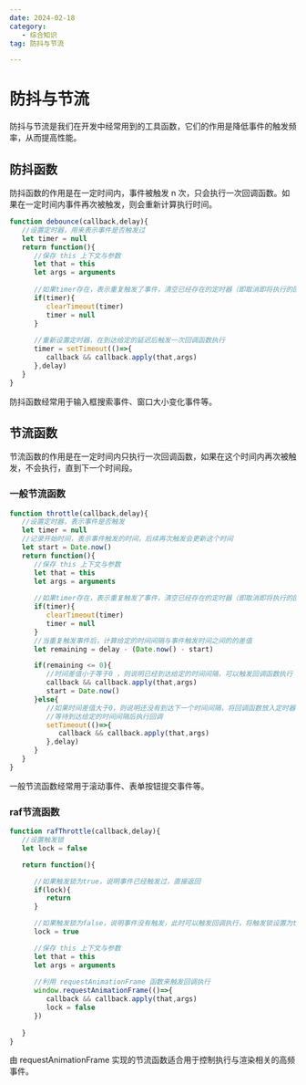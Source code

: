 ```yaml
---
date: 2024-02-18
category: 
   - 综合知识
tag: 防抖与节流

---
```


# 防抖与节流
防抖与节流是我们在开发中经常用到的工具函数，它们的作用是降低事件的触发频率，从而提高性能。
## 防抖函数
防抖函数的作用是在一定时间内，事件被触发 n 次，只会执行一次回调函数。如果在一定时间内事件再次被触发，则会重新计算执行时间。
```js
function debounce(callback,delay){
   //设置定时器，用来表示事件是否触发过
   let timer = null
   return function(){
      //保存 this 上下文与参数
      let that = this
      let args = arguments
      
      //如果timer存在，表示重复触发了事件，清空已经存在的定时器（即取消即将执行的回调函数）
      if(timer){
         clearTimeout(timer)
         timer = null
      }
      
      //重新设置定时器，在到达给定的延迟后触发一次回调函数执行
      timer = setTimeout(()=>{
         callback && callback.apply(that,args)
      },delay)
   }
}
```
防抖函数经常用于输入框搜索事件、窗口大小变化事件等。
## 节流函数
节流函数的作用是在一定时间内只执行一次回调函数，如果在这个时间内再次被触发，不会执行，直到下一个时间段。

### 一般节流函数
```js
function throttle(callback,delay){
   //设置定时器，表示事件是否触发
   let timer = null
   //记录开始时间，表示事件触发的时间，后续再次触发会更新这个时间
   let start = Date.now()
   return function(){
      //保存 this 上下文与参数
      let that = this
      let args = arguments
      
      //如果timer存在，表示重复触发了事件，清空已经存在的定时器（即取消即将执行的回调函数）
      if(timer){
         clearTimeout(timer)
         timer = null
      }
      //当重复触发事件后，计算给定的时间间隔与事件触发时间之间的的差值
      let remaining = delay - (Date.now() - start)

      if(remaining <= 0){
         //时间差值小于等于0 ，则说明已经到达给定的时间间隔，可以触发回调函数执行
         callback && callback.apply(that,args)
         start = Date.now()
      }else{
         //如果时间差值大于0，则说明还没有到达下一个时间间隔，将回调函数放入定时器中
         //等待到达给定的时间间隔后执行回调
         setTimeout(()=>{
            callback && callback.apply(that,args)
         },delay)
      }
   }
}
```
一般节流函数经常用于滚动事件、表单按钮提交事件等。

### raf节流函数
```js
function rafThrottle(callback,delay){
   //设置触发锁
   let lock = false

   return function(){

      //如果触发锁为true，说明事件已经触发过，直接返回
      if(lock){
         return
      }

      //如果触发锁为false，说明事件没有触发，此时可以触发回调执行，将触发锁设置为true
      lock = true

      //保存 this 上下文与参数
      let that = this
      let args = arguments
      
      //利用 requestAnimationFrame 函数来触发回调执行
      window.requestAnimationFrame(()=>{
         callback && callback.apply(that,args)
         lock = false
      })
         
   }
}
```
由 requestAnimationFrame 实现的节流函数适合用于控制执行与渲染相关的高频事件。
